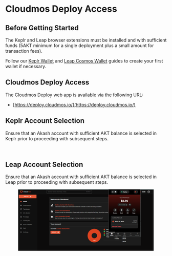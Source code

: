 # Cloudmos Deploy Access

## **Before Getting Started**

The Keplr and Leap browser extensions must be installed and with sufficient funds (5AKT minimum for a single deployment plus a small amount for transaction fees).

Follow our [Keplr Wallet](../../tokens-and-wallets/keplr.md) and [Leap Cosmos Wallet](../../tokens-and-wallets/leap.md) guides to create your first wallet if necessary.

## **Cloudmos Deploy Access**

The Cloudmos Deploy web app is available via the following URL:

* [https://deploy.cloudmos.io/](https://deploy.cloudmos.io/)

## Keplr Account Selection

Ensure that an Akash account with sufficient AKT balance is selected in Keplr prior to proceeding with subsequent steps.

<figure><img src="../../.gitbook/assets/cloudmosWallet.png" alt=""><figcaption></figcaption></figure>

## Leap Account Selection

Ensure that an Akash account with sufficient AKT balance is selected in Leap prior to proceeding with subsequent steps.

<figure><img src="../../.gitbook/assets/leapwallet.png" alt=""><figcaption></figcaption></figure>
